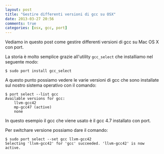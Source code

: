 ```yaml
---
layout: post
title: "Gestire differenti versioni di gcc su OSX"
date: 2013-03-27 20:56
comments: true
categories: [osx, gcc, port]
---
```


Vediamo in questo post come gestire differenti versioni di gcc su Mac OS X con port.

La storia è molto semplice grazie all'utility `gcc_select` che installiamo nel seguente modo:

    $ sudo port install gcc_select
    
A questo punto possiamo vedere le varie versioni di gcc che sono installate sul nostro
sistema operativo con il comando:

    $ port select --list gcc
    Available versions for gcc:
    	llvm-gcc42
    	mp-gcc47 (active)
    	none
    	
In questo esempio il gcc che viene usato è il gcc 4.7 installato con port.

Per switchare versione possiamo dare il comando:

    $ sudo port select --set gcc llvm-gcc42
    Selecting 'llvm-gcc42' for 'gcc' succeeded. 'llvm-gcc42' is now active.
    